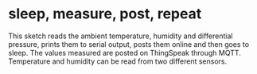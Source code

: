 # sleep, measure, post, repeat #

This sketch reads the ambient temperature, humidity and differential pressure, prints them to serial output, posts them online and then goes to sleep.
The values measured are posted on ThingSpeak through MQTT.
Temperature and humidity can be read from two different sensors.
